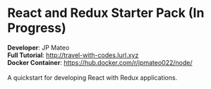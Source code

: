 # React and Redux Starter Pack (In Progress)
**Developer**: JP Mateo
<br/>
**Full Tutorial**: http://travel-with-codes.lurl.xyz
<br/>
**Docker Container**: https://hub.docker.com/r/jpmateo022/node/
<br/><br/>
A quickstart for developing React with Redux applications.
